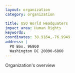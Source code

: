 ```yaml
---
layout: organization
category: organization

title: USO World Headquaters
impact_area: Human Rights
keywords: 
coordinates: 38.9164,-76.9949
address: |
  PO Box. 96860
  Washington DC 20090-6860
---
```

Organization's overview
